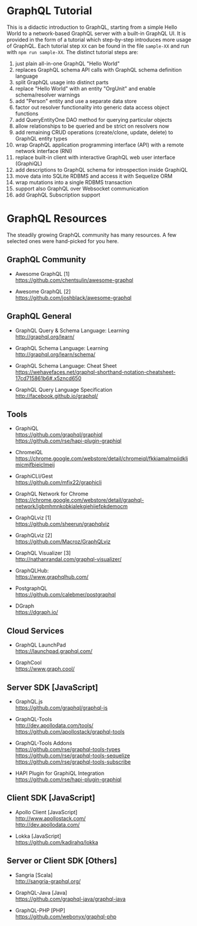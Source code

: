 
GraphQL Tutorial
================

This is a didactic introduction to GraphQL, starting from a simple Hello
World to a network-based GraphQL server with a built-in GraphQL UI.
It is provided in the form of a tutorial which step-by-step
introduces more usage of GraphQL. Each tutorial step `XX` can be found
in the file `sample-XX` and run with `npm run sample-XX`. The
distinct tutorial steps are:

1. just plain all-in-one GraphQL "Hello World"
2. replaces GraphQL schema API calls with GraphQL schema definition language
3. split GraphQL usage into distinct parts
4. replace "Hello World" with an entity "OrgUnit" and enable schema/resolver warnings
5. add "Person" entity and use a separate data store
6. factor out resolver functionality into generic data access object functions
7. add QueryEntityOne DAO method for querying particular objects
8. allow relationships to be queried and be strict on resolvers now
9. add remaining CRUD operations (create/clone, update, delete) to GraphQL entity types
10. wrap GraphQL application programming interface (API) with a remote network interface (RNI)
11. replace built-in client with interactive GraphQL web user interface (GraphiQL)
12. add descriptions to GraphQL schema for introspection inside GraphiQL
13. move data into SQLite RDBMS and access it with Sequelize ORM
14. wrap mutations into a single RDBMS transaction
15. support also GraphQL over Websocket communication
16. add GraphQL Subscription support

GraphQL Resources
=================

The steadily growing GraphQL community has many resources.
A few selected ones were hand-picked for you here.

GraphQL Community
-----------------

- Awesome GraphQL [1]<br/>
  https://github.com/chentsulin/awesome-graphql

- Awesome GraphQL [2]<br/>
  https://github.com/joshblack/awesome-graphql

GraphQL General
---------------

- GraphQL Query & Schema Language: Learning<br/>
  http://graphql.org/learn/

- GraphQL Schema Language: Learning<br/>
  http://graphql.org/learn/schema/

- GraphQL Schema Language: Cheat Sheet<br/>
  https://wehavefaces.net/graphql-shorthand-notation-cheatsheet-17cd715861b6#.x5zncd650

- GraphQL Query Language Specification<br/>
  http://facebook.github.io/graphql/

Tools
-----

- GraphiQL<br/>
  https://github.com/graphql/graphiql<br/>
  https://github.com/rse/hapi-plugin-graphiql

- ChromeiQL<br/>
  https://chrome.google.com/webstore/detail/chromeiql/fkkiamalmpiidkljmicmjfbieiclmeij

- GraphiCLI/Gest<br/>
  https://github.com/mfix22/graphicli

- GraphQL Network for Chrome<br/>
  https://chrome.google.com/webstore/detail/graphql-network/igbmhmnkobkjalekgiehijefpkdemocm

- GraphQLviz [1]<br/>
  https://github.com/sheerun/graphqlviz

- GraphQLviz [2]<br/>
  https://github.com/Macroz/GraphQLviz

- GraphQL Visualizer [3]<br/>
  http://nathanrandal.com/graphql-visualizer/

- GraphQLHub:<br/>
  https://www.graphqlhub.com/

- PostgraphQL<br/>
  https://github.com/calebmer/postgraphql

- DGraph<br/>
  https://dgraph.io/

Cloud Services
--------------

- GraphQL LaunchPad<br/>
  https://launchpad.graphql.com/

- GraphCool<br/>
  https://www.graph.cool/

Server SDK [JavaScript]
-----------------------

- GraphQL.js<br/>
  https://github.com/graphql/graphql-js

- GraphQL-Tools<br/>
  http://dev.apollodata.com/tools/<br/>
  https://github.com/apollostack/graphql-tools

- GraphQL-Tools Addons<br/>
  https://github.com/rse/graphql-tools-types<br/>
  https://github.com/rse/graphql-tools-sequelize<br/>
  https://github.com/rse/graphql-tools-subscribe

- HAPI Plugin for GraphiQL Integration<br/>
  https://github.com/rse/hapi-plugin-graphiql

Client SDK [JavaScript]
-----------------------

- Apollo Client [JavaScript]<br/>
  http://www.apollostack.com/<br/>
  http://dev.apollodata.com/

- Lokka [JavaScript]<br/>
  https://github.com/kadirahq/lokka

Server or Client SDK [Others]
-----------------------------

- Sangria [Scala]<br/>
  http://sangria-graphql.org/

- GraphQL-Java [Java]<br/>
  https://github.com/graphql-java/graphql-java

- GraphQL-PHP [PHP]<br/>
  https://github.com/webonyx/graphql-php

